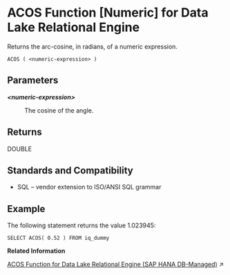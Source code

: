 <!-- loioa532c20484f21015a4a5f8c26e3af9c7 -->

# ACOS Function \[Numeric\] for Data Lake Relational Engine

Returns the arc-cosine, in radians, of a numeric expression.



```
ACOS ( <numeric-expression> )
```



<a name="loioa532c20484f21015a4a5f8c26e3af9c7__ACOS_parm1"/>

## Parameters


<dl>
<dt><b>

*<numeric-expression\>*

</b></dt>
<dd>

The cosine of the angle.



</dd>
</dl>



<a name="loioa532c20484f21015a4a5f8c26e3af9c7__ACOS_returns1"/>

## Returns

DOUBLE



<a name="loioa532c20484f21015a4a5f8c26e3af9c7__ACOS_standards1"/>

## Standards and Compatibility

-   SQL – vendor extension to ISO/ANSI SQL grammar



<a name="loioa532c20484f21015a4a5f8c26e3af9c7__ACOS_example1"/>

## Example

The following statement returns the value 1.023945:

```
SELECT ACOS( 0.52 ) FROM iq_dummy
```

**Related Information**  


[ACOS Function for Data Lake Relational Engine (SAP HANA DB-Managed)](https://help.sap.com/viewer/a898e08b84f21015969fa437e89860c8/2023_2_QRC/en-US/0fc7b1b85c8d4b6280000fc7e92152ee.html "Returns the arc-cosine, in radians, of a numeric expression.") :arrow_upper_right:

